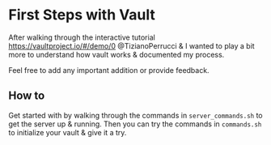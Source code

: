 # First Steps with Vault

After walking through the interactive tutorial https://vaultproject.io/#/demo/0 @TizianoPerrucci & I wanted to play a bit more to understand how vault works & documented my process.

Feel free to add any important addition or provide feedback.

## How to

Get started with by walking through the commands in `server_commands.sh` to get the server up & running.
Then you can try the commands in `commands.sh` to initialize your vault & give it a try.
